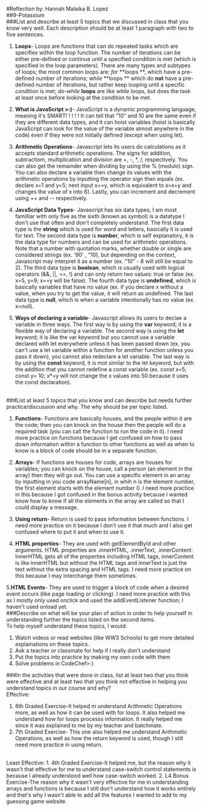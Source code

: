 #Reflection by: Hannah Malaika B. Lopez
<br/>
##9-Potassium
<br/>
###List and describe at least 5 topics that we discussed in class that you know very well. Each description should be at least 1 paragraph with two to five sentences.
<br/>
1. **Loops**- Loops are functions that can do repeated tasks which are specifies within the loop function. 
The number of iterations can be either pre-defined or continue until a specified condition is met (which is specified in the loop parameters). 
There are many types and subtypes of loops; the most common loops are: *for* **loops **, which have a pre-defined number of iterations; *while* **loops ** which do **not** have a pre-defined number of iterations, but rather keep looping until a specific condition is met; *do-while* **loops** are like *while* loops, but does the task at least once before looking at the condition to be met.

2. **What is JavaScript >:)**- JavaScript is a dynamic programming language, meaning it's SMART! ! ! ! ! It can tell that "10" and 10 are the same even if they are different data types, and it can hoist variables (hoist is basically JavaScript can look for the value of the variable almost anywhere in the code) even if they were not initially defined (except when using let). 

3. **Arithmetic Operations**- Javascript lets its users do calculations as it accepts standard arithmetic operations. The signs for addition, subtractiom, multiplication and division are +, -, *, /, respectively. You can also get the remainder when dividing by using the % (modulo) sign. You can also declare a variable then change its values with the arithmetic operations by inputting the operator sign then equals (ex. declare x=1 and y=5; next input x+=y, which is equivalent to x=x+y and changes the value of x into 6). Lastly, you can increment and decrement using ++ and -- respectively.

4. **JavaScript Data Types**- Javascript has six data types, I am most familliar with only five as the sixth (known as symbol) is a datatype I don't use that often and don't completely understand. The first data type is the **string** which is used for word and letters, basically it is used for text. The second data type is **number**, which is self explanatory, it is the data type for numbers and can be used for arithmetic operations. Note that a number with quotation marks, whether double or single are considered strings (ex. '90' , "10), but depending on the context, Javascript may interpret it as a number (ex. "10" - 8 will still be equal to 2). The third data type is **boolean**, which is usually used with logical operators (&&, ||, ==, !) and can only return two values: true or false (ex. x=5, y=9; x==y will be false). The fourth data type is **undefined**, which is basically variables that have no value (ex. if you declare x without a value,  when you try to get the value, it will return as undefined. The last data type is **null**, which is when a variable intentionally has no value (ex. x=null).

5. **Ways of declaring a variable**- Javascript allows its users to declae a variable in three ways. The first way is by using the **var**
keyword; it is a flexible way of declaring a variable. The second way is using the **let** keyword; it is like the var keyword but you cannot use a variable declared with let everywhere unless it has been passed down (ex. you can't use a let variable within a function for another function unless you pass it down), you cannot also redeclare a let variable. The last way is by using the **const** keyword, it is mot similar to the let keyword, but with the addition that you cannot redefine a const variable (ex. const x=5; const y= 10; x*=y will not change the x values into 50 because it uses the const declaration).
<br/>
###List at least 5 topics that you know and can describe but needs further practice/discussion and why.  The why should be per topic listed.

1. **Functions**- Functions are basically houses, and the people within it are the code; then you can knock on the house then the people will do a required task (you can call the function to run the code in it). I need more practice on functions because I get confused on how to pass down information within a function to other functions as well as when to know is a block of code should be in a separate function.

2. **Arrays**- If functions are houses for code, arrays are houses for variables; you can knock on the house, call a person (an element in the array) then they will go out. You can use a specific element in an array by inputting in you code arrayName[n], in whih n is the element number, the first element starts with the element number 0. I need more practice in this because I got confused in the bonus activity because i wanted know how to know if all the elements in the array are called so that I could display a message.

3. **Using return**- Return is used to pass information between functions. I need more practice on it because I don't use it that much and I also get confused where to put it and when to use it.

4. **HTML properties**- They are used with getElementById and other arguments. HTML properties are .innerHTML, .innerText, .innerContent. InnerHTML gets all of the properties including HTML tags, innerContent is like innerHTML but without the HTML tags and innerText is just the text without the extra spacing and HTML tags. I need more practice on this because I may interchange them sometimes.

5.**HTML Events**- They are used to trigger a block of code when a desired event occurs (like page loading or clicking). I need more practice with this as I mostly only used onclick and used the addEventListener function; I haven't used onload yet.
<br/>
###Describe on what will be your plan of action in order to help yourself in understanding further the topics listed on the second items.
<br/>
To help myself understand these topics, I would: 
<br/>
1. Watch videos or read websites (like WW3 Schools) to get more detailed explainations on these topics. 
2. Ask a teacher or classmate for help if I really don't understand
3. Put the topics into practice by making my own code with them
4. Solve problems in CodeChef>:)

###In the activities that were done in class, list at least two that you think were effective and at least two that you think not effective in helping you understand topics in our course and why?
<br/>
Effective:
1. 6th Graded Exercise-It helped m understand Arithmetic Operations more, as well as how it can be used with for loops. It also helped me understand how for loops processs information. It really helped me since it was explained to me by my teacher and batchmate.
2. 7th Graded Exercise- This one also helped me understand Arithmetic Operations, as well as how the return keyword is used, though I still need more practice in using return.
<br/>
Least Effective:
1. 4th Graded Exercise-It helped me, but the reason why it wasn't that effective for me to understand case-switch control statements is because I already understood well how case-switch worked.
2. L4 Bonus Exercise-The reason why it wasn't very effective for me in understanding arrays and functions is because I still don't understand how it works entirely and thet's why I wasn't able to add all the features I wanted to add to my guessing game website.
